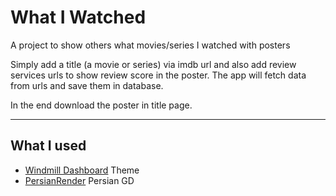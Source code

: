 # What I Watched
A project to show others what movies/series I watched with posters  

Simply add a title (a movie or series) via imdb url and also add review services urls to show review score in the poster. The app will fetch data from urls and save them in database.  

In the end download the poster in title page.

---

## What I used
 - [Windmill Dashboard](https://github.com/estevanmaito/windmill-dashboard) Theme
 - [PersianRender](https://github.com/mahmoud-eskandari/PersianRender) Persian GD
